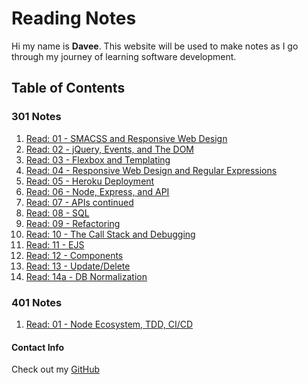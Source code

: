 # Reading Notes

Hi my name is **Davee**. This website will be used to make notes as I go through my journey of learning software development.

## Table of Contents

### 301 Notes

1. [Read: 01 - SMACSS and Responsive Web Design](3read1.md)
1. [Read: 02 - jQuery, Events, and The DOM](3read2.md)
1. [Read: 03 - Flexbox and Templating](3read3.md)
1. [Read: 04 - Responsive Web Design and Regular Expressions](3read4.md)
1. [Read: 05 - Heroku Deployment](3read5.md)
1. [Read: 06 - Node, Express, and API](3read6.md)
1. [Read: 07 - APIs continued](3read7.md)
1. [Read: 08 - SQL](3read8.md)
1. [Read: 09 - Refactoring](3read9.md)
1. [Read: 10 - The Call Stack and Debugging](3read10.md)
1. [Read: 11 - EJS](3read11.md)
1. [Read: 12 - Components](3read12.md)
1. [Read: 13 - Update/Delete](3read13.md)
1. [Read: 14a - DB Normalization](3read14.md)

### 401 Notes

1. [Read: 01 - Node Ecosystem, TDD, CI/CD](4read1.md)

#### Contact Info

Check out my [GitHub](https://github.com/daveeS987)

